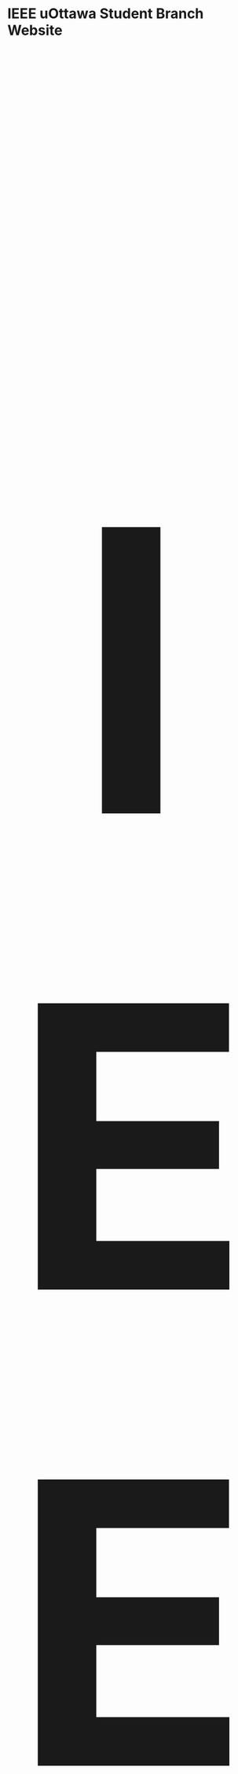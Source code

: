 # IEEE uOttawa Student Branch Website
<p align="center" style="font-size: 800px">
  <b> IEEE uOttawa Student Branch Website </b>
</p>

<p align="center">
  <img width="200" alt="portfolio_view" src="/static/images/ieee_logo_circle.png">
</p>

## Install

1. Make sure that you have the Gatsby CLI program installed:
```sh
npm install --global gatsby-cli
```

2. Run it by:
```sh
gatsby develop
```


## Built with Gatsby

For an overview of the project structure please refer to the [Gatsby documentation - Building with Components](https://www.gatsbyjs.org/docs/building-with-components/).
